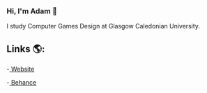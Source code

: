 ### Hi, I'm Adam 👋

I study Computer Games Design at Glasgow Caledonian University.

## Links 🌎:
-<a href="https://www.albsouladam.xyz/"> Website</a>

-<a href="https://www.behance.net/adamalbsoul/"> Behance</a>
